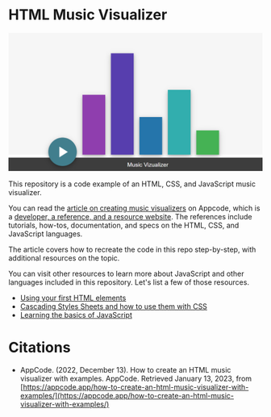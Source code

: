 # HTML Music Visualizer

![Diagram of the HTML Music Visualizer](HTML-and-CSS-Music-Visualizer.png)

This repository is a code example of an HTML, CSS, and JavaScript music visualizer.

You can read the [article on creating music visualizers](https://appcode.app/how-to-create-an-html-music-visualizer-with-examples/) on Appcode, which is a [developer, a reference, and a resource website](https://appcode.app/). The references include tutorials, how-tos, documentation, and specs on the HTML, CSS, and JavaScript languages. 

The article covers how to recreate the code in this repo step-by-step, with additional resources on the topic.

You can visit other resources to learn more about JavaScript and other languages included in this repository. Let's list a few of those resources.

- [Using your first HTML elements](https://appcode.app/how-to-create-your-first-html-elements-with-examples/)
- [Cascading Styles Sheets and how to use them with CSS](https://appcode.app/how-to-use-css-cascading-style-sheets-to-style-html/)
- [Learning the basics of JavaScript](https://appcode.app/javascript-fundamentals-a-dinosaurs-cheat-sheet/)

# Citations

- AppCode. (2022, December 13). How to create an HTML music visualizer with examples. AppCode. Retrieved January 13, 2023, from [https://appcode.app/how-to-create-an-html-music-visualizer-with-examples/](https://appcode.app/how-to-create-an-html-music-visualizer-with-examples/)


